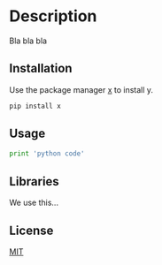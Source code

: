 # Description

Bla bla bla

## Installation

Use the package manager [x](x) to install y.

```bash
pip install x
```

## Usage

```python
print 'python code'
```

## Libraries
We use this...

## License
[MIT](https://choosealicense.com/licenses/mit/)